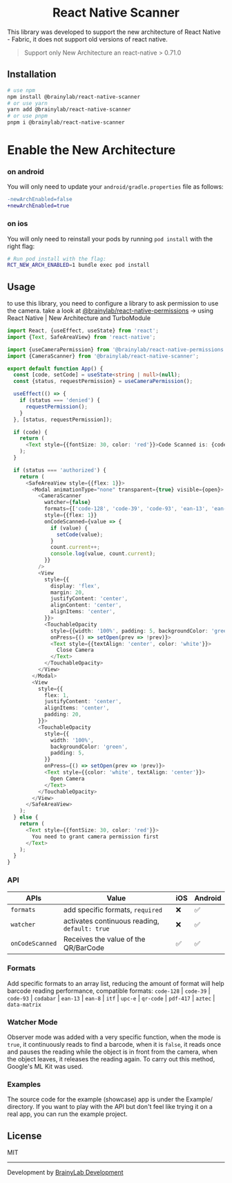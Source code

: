 <h1 align="center">React Native Scanner</h1>

This library was developed to support the new architecture of React Native - Fabric, it does not support old versions of react native.

> Support only New Architecture an react-native > 0.71.0

## Installation

```bash
# use npm
npm install @brainylab/react-native-scanner
# or use yarn
yarn add @brainylab/react-native-scanner
# or use pnpm
pnpm i @brainylab/react-native-scanner
```
# Enable the New Architecture
### on android
You will only need to update your `android/gradle.properties` file as follows:

```diff
-newArchEnabled=false
+newArchEnabled=true
```

### on ios
You will only need to reinstall your pods by running `pod install` with the right flag:
```bash
# Run pod install with the flag:
RCT_NEW_ARCH_ENABLED=1 bundle exec pod install
```

## Usage

to use this library, you need to configure a library to ask permission to use the camera. take a look at [@brainylab/react-native-permissions](https://github.com/brainylab/react-native-permissions) -> using React Native | New Architecture and TurboModule

```typescript
import React, {useEffect, useState} from 'react';
import {Text, SafeAreaView} from 'react-native';

import {useCameraPermission} from '@brainylab/react-native-permissions';
import {CameraScanner} from '@brainylab/react-native-scanner';

export default function App() {
  const [code, setCode] = useState<string | null>(null);
  const {status, requestPermission} = useCameraPermission();

  useEffect(() => {
    if (status === 'denied') {
      requestPermission();
    }
  }, [status, requestPermission]);

  if (code) {
    return (
      <Text style={{fontSize: 30, color: 'red'}}>Code Scanned is: {code}</Text>
    );
  }

  if (status === 'authorized') {
    return (
      <SafeAreaView style={{flex: 1}}>
        <Modal animationType="none" transparent={true} visible={open}>
          <CameraScanner
            watcher={false}
            formats={['code-128', 'code-39', 'code-93', 'ean-13', 'ean-8']}
            style={{flex: 1}}
            onCodeScanned={value => {
              if (value) {
                setCode(value);
              }
              count.current++;
              console.log(value, count.current);
            }}
          />
          <View
            style={{
              display: 'flex',
              margin: 20,
              justifyContent: 'center',
              alignContent: 'center',
              alignItems: 'center',
            }}>
            <TouchableOpacity
              style={{width: '100%', padding: 5, backgroundColor: 'green'}}
              onPress={() => setOpen(prev => !prev)}>
              <Text style={{textAlign: 'center', color: 'white'}}>
                Close Camera
              </Text>
            </TouchableOpacity>
          </View>
        </Modal>
        <View
          style={{
            flex: 1,
            justifyContent: 'center',
            alignItems: 'center',
            padding: 20,
          }}>
          <TouchableOpacity
            style={{
              width: '100%',
              backgroundColor: 'green',
              padding: 5,
            }}
            onPress={() => setOpen(prev => !prev)}>
            <Text style={{color: 'white', textAlign: 'center'}}>
              Open Camera
            </Text>
          </TouchableOpacity>
        </View>
      </SafeAreaView>
    );
  } else {
    return (
      <Text style={{fontSize: 30, color: 'red'}}>
        You need to grant camera permission first
      </Text>
    );
  }
}
```

### API

| APIs  | Value  | iOS | Android |
| -------------- | -------------  | -------------- | --------------- |
| `formats` |  add specific formats, `required` | ❌  | ✅ |
| `watcher` |  activates continuous reading, `default: true` | ❌  | ✅ |
| `onCodeScanned` |  Receives the value of the QR/BarCode | ✅  | ✅ |

<!--  -->

### Formats
Add specific formats to an array list, reducing the amount of format will help barcode reading performance, compatible formats: `code-128`
  | `code-39`
  | `code-93`
  | `codabar`
  | `ean-13`
  | `ean-8`
  | `itf`
  | `upc-e`
  | `qr-code`
  | `pdf-417`
  | `aztec`
  | `data-matrix`

### Watcher Mode
Observer mode was added with a very specific function, when the mode is `true`, it continuously reads to find a barcode, when it is `false`, it reads once and pauses the reading while the object is in front from the camera, when the object leaves, it releases the reading again. To carry out this method, Google's ML Kit was used.

### Examples

The source code for the example (showcase) app is under the Example/ directory. If you want to play with the API but don't feel like trying it on a real app, you can run the example project.

## License

MIT

---

Development by [BrainyLab Development](https://brainylab.com.br)
